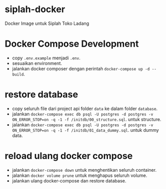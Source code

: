 # siplah-docker
Docker Image untuk Siplah Toko Ladang

# Docker Compose Development
- copy `.env.example` menjadi `.env`.
- sesuaikan environment.
- jalankan docker composer dengan perintah `docker-compose up -d --build`.

# restore database
- copy seluruh file dari project api folder `data` ke dalam folder `database`.
- jalankan `docker-compose exec db psql -U postgres -d postgres -v ON_ERROR_STOP=on -q -1 -f /initdb/00_structure.sql`. untuk structure.
- jalankan `docker-compose exec db psql -U postgres -d postgres -v ON_ERROR_STOP=on -q -1 -f /initdb/01_data_dummy.sql`. untuk dummy data.

# reload ulang docker compose
- jalankan `docker-compose down` untuk menghentikan seluruh container.
- jalankan `docker volume prune` untuk menghapus seluruh volume.
- jalankan ulang docker-compose dan restore database.
